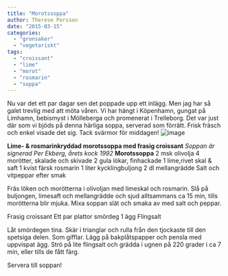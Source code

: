 ```yaml
---
title: "Morotssoppa"
author: Therese Persson
date: "2015-03-15"
categories: 
  - "gronsaker"
  - "vegetariskt"
tags: 
  - "croissant"
  - "lime"
  - "morot"
  - "rosmarin"
  - "soppa"
---
```


Nu var det ett par dagar sen det poppade upp ett inlägg. Men jag har så galet trevlig med att möta våren. Vi har hängt i Köpenhamn, gungat på Limhamn, bebismyst i Mölleberga och promenerat i Trelleborg. Det var just där som vi bjöds på denna härliga soppa, serverad som förrätt. Frisk fräsch och enkel visade det sig. Tack svärmor för middagen! 
![image](/static/img/image-e1426453091930-768x1024.jpg)

**Lime- & rosmarinkryddad morotssoppa med frasig croissant** _Soppan är signerad Per Ekberg, årets kock 1992_ **Morotssoppa** 2 msk olivolja 4 morötter, skalade och skivade 2 gula lökar, finhackade 1 lime,rivet skal & saft 1 kvist färsk rosmarin 1 liter kycklingbuljong 2 dl mellangrädde Salt och vitpeppar efter smak

Fräs löken och morötterna i olivoljan med limeskal och rosmarin. Slå på buljongen, limesaft och mellangrädde och sjud alltsammans ca 15 min, tills morötterna blir mjuka. Mixa soppan slät och smaka av med salt och peppar.

Frasig croissant Ett par plattor smördeg 1 ägg Flingsalt

Låt smördegen tina. Skär i trianglar och rulla från den tjockaste till den spetsiga delen. Som gifflar. Lägg på bakplåtspapper och pensla med uppvispat ägg. Strö på lite flingsalt och grädda i ugnen på 220 grader i ca 7 min, eller tills de fått färg.

Servera till soppan!
